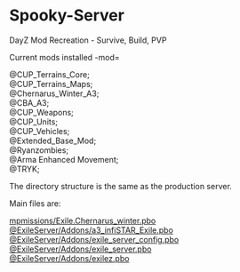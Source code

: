 # Spooky-Server

DayZ Mod Recreation - Survive, Build, PVP

Current mods installed -mod=

@CUP_Terrains_Core;  
@CUP_Terrains_Maps;  
@Chernarus_Winter_A3;  
@CBA_A3;  
@CUP_Weapons;  
@CUP_Units;  
@CUP_Vehicles;  
@Extended_Base_Mod;  
@Ryanzombies;  
@Arma Enhanced Movement;  
@TRYK;  

The directory structure is the same as the production server.

Main files are:

[mpmissions/Exile.Chernarus_winter.pbo](https://github.com/TalksTooMuch/Spooky-Server/tree/master/mpmissions/Exile.Chernarus_winter)  
[@ExileServer/Addons/a3_infiSTAR_Exile.pbo](https://github.com/TalksTooMuch/Spooky-Server/tree/master/%40ExileServer/Addons/a3_infiSTAR_Exile)  
[@ExileServer/Addons/exile_server_config.pbo](https://github.com/TalksTooMuch/Spooky-Server/tree/master/%40ExileServer/Addons/exile_server_config)  
[@ExileServer/Addons/exile_server.pbo](https://github.com/TalksTooMuch/Spooky-Server/tree/master/%40ExileServer/Addons/exile_server)  
[@ExileServer/Addons/exilez.pbo](https://github.com/TalksTooMuch/Spooky-Server/tree/master/%40ExileServer/Addons/exilez)  
